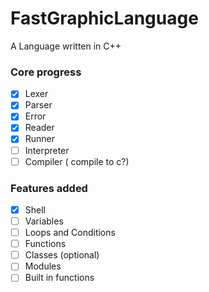 # FastGraphicLanguage
A Language written in C++

### Core progress
- [x] Lexer
- [x] Parser
- [x] Error
- [x] Reader
- [x] Runner
- [ ] Interpreter
- [ ] Compiler ( compile to c?)

### Features added
- [x] Shell
- [ ] Variables
- [ ] Loops and Conditions
- [ ] Functions
- [ ] Classes (optional)
- [ ] Modules
- [ ] Built in functions
